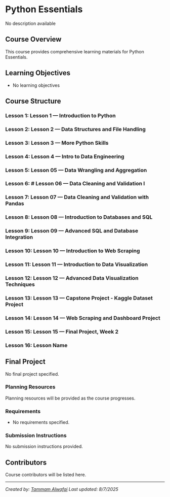 # Python Essentials

No description available

## Course Overview

This course provides comprehensive learning materials for Python Essentials.

## Learning Objectives

- No learning objectives

## Course Structure

### Lesson 1: Lesson 1 — Introduction to Python
### Lesson 2: Lesson 2 — Data Structures and File Handling
### Lesson 3: Lesson 3 — More Python Skills
### Lesson 4: Lesson 4 — Intro to Data Engineering
### Lesson 5: Lesson 05 — Data Wrangling and Aggregation
### Lesson 6: # Lesson 06 — Data Cleaning and Validation I
### Lesson 7: Lesson 07 — Data Cleaning and Validation with Pandas
### Lesson 8: Lesson 08 — Introduction to Databases and SQL
### Lesson 9: Lesson 09 — Advanced SQL and Database Integration
### Lesson 10: Lesson 10 — Introduction to Web Scraping
### Lesson 11: Lesson 11 — Introduction to Data Visualization
### Lesson 12: Lesson 12 — Advanced Data Visualization Techniques
### Lesson 13: Lesson 13 — Capstone Project - Kaggle Dataset Project
### Lesson 14: Lesson 14 — Web Scraping and Dashboard Project
### Lesson 15: Lesson 15 — Final Project, Week 2
### Lesson 16: Lesson Name

## Final Project

No final project specified.

### Planning Resources

Planning resources will be provided as the course progresses.

### Requirements

- No requirements specified.

### Submission Instructions

No submission instructions provided.

## Contributors

Course contributors will be listed here.

---

*Created by: [Tammam Alwafai](https://github.com/1992tw)*
*Last updated: 8/7/2025*